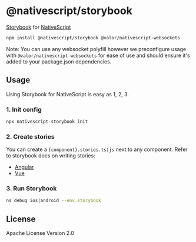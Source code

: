 # @nativescript/storybook

[Storybook](https://storybook.js.org/) for [NativeScript](https://nativescript.org/)

```bash
npm install @nativescript/storybook @valor/nativescript-websockets
```

Note: You can use any websocket polyfill however we preconfigure usage with `@valor/nativescript-websockets` for ease of use and should ensure it's added to your package.json dependencies.

## Usage

Using Storybook for NativeScript is easy as 1, 2, 3.

### 1. Init config

```bash
npx nativescript-storybook init
```

### 2. Create stories

You can create a `{component}.stories.ts|js` next to any component. Refer to storybook docs on writing stories:

- [Angular](https://storybook.js.org/docs/angular/writing-stories/introduction)
- [Vue](https://storybook.js.org/docs/vue/writing-stories/introduction)

### 3. Run Storybook

```bash
ns debug ios|android --env.storybook
```

## License

Apache License Version 2.0
